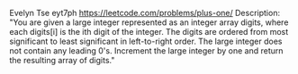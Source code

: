 Evelyn Tse
eyt7ph 
https://leetcode.com/problems/plus-one/
Description: "You are given a large integer represented as an integer array digits, where each digits[i] is the ith digit of the integer. 
The digits are ordered from most significant to least significant in left-to-right order. The large integer does not contain any leading 0's.
Increment the large integer by one and return the resulting array of digits."

